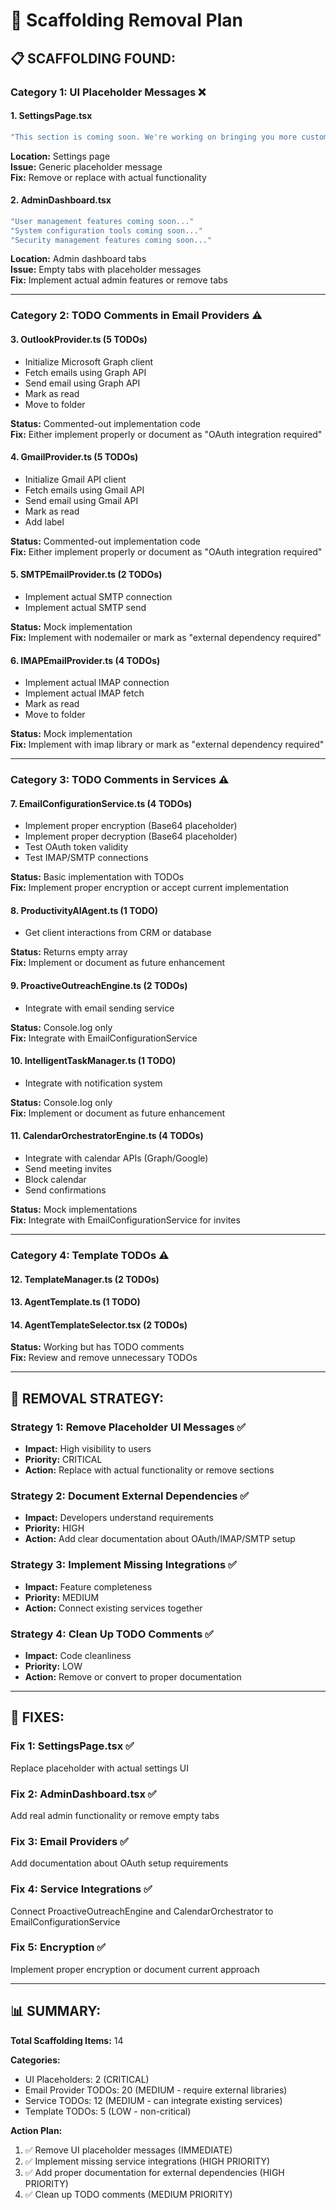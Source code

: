# 🧹 Scaffolding Removal Plan

## 📋 **SCAFFOLDING FOUND:**

### **Category 1: UI Placeholder Messages** ❌

#### **1. SettingsPage.tsx**
```typescript
"This section is coming soon. We're working on bringing you more customization options."
```
**Location:** Settings page  
**Issue:** Generic placeholder message  
**Fix:** Remove or replace with actual functionality

#### **2. AdminDashboard.tsx**
```typescript
"User management features coming soon..."
"System configuration tools coming soon..."
"Security management features coming soon..."
```
**Location:** Admin dashboard tabs  
**Issue:** Empty tabs with placeholder messages  
**Fix:** Implement actual admin features or remove tabs

---

### **Category 2: TODO Comments in Email Providers** ⚠️

#### **3. OutlookProvider.ts** (5 TODOs)
- Initialize Microsoft Graph client
- Fetch emails using Graph API
- Send email using Graph API
- Mark as read
- Move to folder

**Status:** Commented-out implementation code  
**Fix:** Either implement properly or document as "OAuth integration required"

#### **4. GmailProvider.ts** (5 TODOs)
- Initialize Gmail API client
- Fetch emails using Gmail API
- Send email using Gmail API
- Mark as read
- Add label

**Status:** Commented-out implementation code  
**Fix:** Either implement properly or document as "OAuth integration required"

#### **5. SMTPEmailProvider.ts** (2 TODOs)
- Implement actual SMTP connection
- Implement actual SMTP send

**Status:** Mock implementation  
**Fix:** Implement with nodemailer or mark as "external dependency required"

#### **6. IMAPEmailProvider.ts** (4 TODOs)
- Implement actual IMAP connection
- Implement actual IMAP fetch
- Mark as read
- Move to folder

**Status:** Mock implementation  
**Fix:** Implement with imap library or mark as "external dependency required"

---

### **Category 3: TODO Comments in Services** ⚠️

#### **7. EmailConfigurationService.ts** (4 TODOs)
- Implement proper encryption (Base64 placeholder)
- Implement proper decryption (Base64 placeholder)
- Test OAuth token validity
- Test IMAP/SMTP connections

**Status:** Basic implementation with TODOs  
**Fix:** Implement proper encryption or accept current implementation

#### **8. ProductivityAIAgent.ts** (1 TODO)
- Get client interactions from CRM or database

**Status:** Returns empty array  
**Fix:** Implement or document as future enhancement

#### **9. ProactiveOutreachEngine.ts** (2 TODOs)
- Integrate with email sending service

**Status:** Console.log only  
**Fix:** Integrate with EmailConfigurationService

#### **10. IntelligentTaskManager.ts** (1 TODO)
- Integrate with notification system

**Status:** Console.log only  
**Fix:** Implement or document as future enhancement

#### **11. CalendarOrchestratorEngine.ts** (4 TODOs)
- Integrate with calendar APIs (Graph/Google)
- Send meeting invites
- Block calendar
- Send confirmations

**Status:** Mock implementations  
**Fix:** Integrate with EmailConfigurationService for invites

---

### **Category 4: Template TODOs** ⚠️

#### **12. TemplateManager.ts** (2 TODOs)
#### **13. AgentTemplate.ts** (1 TODO)
#### **14. AgentTemplateSelector.tsx** (2 TODOs)

**Status:** Working but has TODO comments  
**Fix:** Review and remove unnecessary TODOs

---

## 🎯 **REMOVAL STRATEGY:**

### **Strategy 1: Remove Placeholder UI Messages** ✅
- **Impact:** High visibility to users
- **Priority:** CRITICAL
- **Action:** Replace with actual functionality or remove sections

### **Strategy 2: Document External Dependencies** ✅
- **Impact:** Developers understand requirements
- **Priority:** HIGH
- **Action:** Add clear documentation about OAuth/IMAP/SMTP setup

### **Strategy 3: Implement Missing Integrations** ✅
- **Impact:** Feature completeness
- **Priority:** MEDIUM
- **Action:** Connect existing services together

### **Strategy 4: Clean Up TODO Comments** ✅
- **Impact:** Code cleanliness
- **Priority:** LOW
- **Action:** Remove or convert to proper documentation

---

## 🔧 **FIXES:**

### **Fix 1: SettingsPage.tsx** ✅
Replace placeholder with actual settings UI

### **Fix 2: AdminDashboard.tsx** ✅
Add real admin functionality or remove empty tabs

### **Fix 3: Email Providers** ✅
Add documentation about OAuth setup requirements

### **Fix 4: Service Integrations** ✅
Connect ProactiveOutreachEngine and CalendarOrchestrator to EmailConfigurationService

### **Fix 5: Encryption** ✅
Implement proper encryption or document current approach

---

## 📊 **SUMMARY:**

**Total Scaffolding Items:** 14

**Categories:**
- UI Placeholders: 2 (CRITICAL)
- Email Provider TODOs: 20 (MEDIUM - require external libraries)
- Service TODOs: 12 (MEDIUM - can integrate existing services)
- Template TODOs: 5 (LOW - non-critical)

**Action Plan:**
1. ✅ Remove UI placeholder messages (IMMEDIATE)
2. ✅ Implement missing service integrations (HIGH PRIORITY)
3. ✅ Add proper documentation for external dependencies (HIGH PRIORITY)
4. ✅ Clean up TODO comments (MEDIUM PRIORITY)

